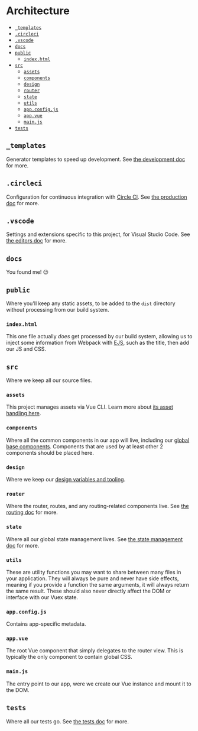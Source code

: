 # Architecture

* [`_templates`](#templates)
* [`.circleci`](#circleci)
* [`.vscode`](#vscode)
* [`docs`](#docs)
* [`public`](#public)
  * [`index.html`](#indexhtml)
* [`src`](#src)
  * [`assets`](#assets)
  * [`components`](#components)
  * [`design`](#design)
  * [`router`](#router)
  * [`state`](#state)
  * [`utils`](#utils)
  * [`app.config.js`](#appconfigjs)
  * [`app.vue`](#appvue)
  * [`main.js`](#mainjs)
* [`tests`](#tests)

## `_templates`

Generator templates to speed up development. See [the development doc](development.md#generators) for more.

## `.circleci`

Configuration for continuous integration with [Circle CI](https://circleci.com/). See [the production doc](production.md#from-circle-ci) for more.

## `.vscode`

Settings and extensions specific to this project, for Visual Studio Code. See [the editors doc](editors.md#visual-studio-code) for more.

## `docs`

You found me! :wink:

## `public`

Where you'll keep any static assets, to be added to the `dist` directory without processing from our build system.

### `index.html`

This one file actually _does_ get processed by our build system, allowing us to inject some information from Webpack with [EJS](http://ejs.co/), such as the title, then add our JS and CSS.

## `src`

Where we keep all our source files.

### `assets`

This project manages assets via Vue CLI. Learn more about [its asset handling here](https://github.com/vuejs/vue-cli/blob/dev/docs/assets.md).

### `components`

Where all the common components in our app will live, including our [global base components](development.md#base-components). Components that are used by at least other 2 components should be placed here.

### `design`

Where we keep our [design variables and tooling](#design-variables-and-tooling).

### `router`

Where the router, routes, and any routing-related components live. See [the routing doc](routing.md) for more.

### `state`

Where all our global state management lives. See [the state management doc](state.md) for more.

### `utils`

These are utility functions you may want to share between many files in your application. They will always be pure and never have side effects, meaning if you provide a function the same arguments, it will always return the same result. These should also never directly affect the DOM or interface with our Vuex state.

### `app.config.js`

Contains app-specific metadata.

### `app.vue`

The root Vue component that simply delegates to the router view. This is typically the only component to contain global CSS.

### `main.js`

The entry point to our app, were we create our Vue instance and mount it to the DOM.

## `tests`

Where all our tests go. See [the tests doc](tests.md) for more.
